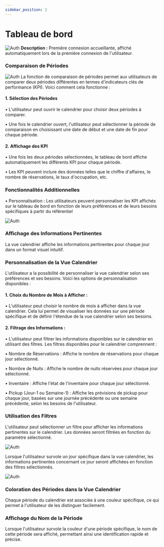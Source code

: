 ```yaml
---
sidebar_position: 2
---
```


# Tableau de bord
![Auth](/img/dashboard-BE/dashboard.png)
**Description :** Première connexion accueillante, affiché automatiquement lors
de la première connexion de l'utilisateur.
### Comparaison de Périodes 
![Auth](/img/dashboard-BE/calendrierouver.png)
La fonction de comparaison de périodes permet aux utilisateurs de comparer deux périodes différentes en termes d'indicateurs clés de performance (KPI). Voici comment cela fonctionne :
#### 1.	Sélection des Périodes 
•	L'utilisateur peut ouvrir le calendrier pour choisir deux périodes à comparer.

•	Une fois le calendrier ouvert, l'utilisateur peut sélectionner la période de comparaison en choisissant une date de début et une date de fin pour chaque période.
#### 2.	Affichage des KPI 
•	Une fois les deux périodes sélectionnées, le tableau de bord affiche automatiquement les différents KPI pour chaque période.

•	Les KPI peuvent inclure des données telles que le chiffre d'affaires, le nombre de réservations, le taux d'occupation, etc.
### Fonctionnalités Additionnelles 
•	Personnalisation : Les utilisateurs peuvent personnaliser les KPI affichés sur le tableau de bord en fonction de leurs préférences et de leurs besoins spécifiques à partir du référentiel 

![Auth](/img/dashboard-BE/calendrierdashboard.png)

### Affichage des Informations Pertinentes 
La vue calendrier affiche les informations pertinentes pour chaque jour dans un format visuel intuitif.
### Personnalisation de la Vue Calendrier 
L'utilisateur a la possibilité de personnaliser la vue calendrier selon ses préférences et ses besoins. Voici les options de  personnalisation disponibles :
#### 1.	Choix du Nombre de Mois à Afficher :
•	L'utilisateur peut choisir le nombre de mois à afficher dans la vue calendrier. Cela lui permet de visualiser les données sur une période spécifique et de définir l'étendue de la vue calendrier selon ses besoins.
#### 2.	Filtrage des Informations :
•	L'utilisateur peut filtrer les informations disponibles sur le calendrier en utilisant des filtres. Les filtres disponibles pour le calendrier comprennent :

•	Nombre de Réservations : Affiche le nombre de réservations pour chaque jour sélectionné.

•	Nombre de Nuits : Affiche le nombre de nuits réservées pour chaque jour sélectionné.

•	Inventaire : Affiche l'état de l'inventaire pour chaque jour sélectionné.

•	Pickup (Jour-1 ou Semaine-1) : Affiche les prévisions de pickup pour chaque jour, basées sur une journée précédente ou une semaine précédente, selon les besoins de l'utilisateur.

### Utilisation des Filtres 
L'utilisateur peut sélectionner un filtre pour afficher les informations pertinentes sur le calendrier. Les données seront filtrées en fonction du paramètre sélectionné.

![Auth](/img/dashboard-BE/detailjourspechambres.png)

Lorsque l'utilisateur survole un jour spécifique dans la vue calendrier, les informations pertinentes concernant ce jour seront affichées en fonction des filtres sélectionnés.

![Auth](/img/dashboard-BE/periodname.png)
### Coloration des Périodes dans la Vue Calendrier 
Chaque période du calendrier est associée à une couleur spécifique, ce qui permet à l'utilisateur de les distinguer facilement.
### Affichage du Nom de la Période 
Lorsque l'utilisateur survole la couleur d'une période spécifique, le nom de cette période sera affiché, permettant ainsi une identification rapide et précise.
